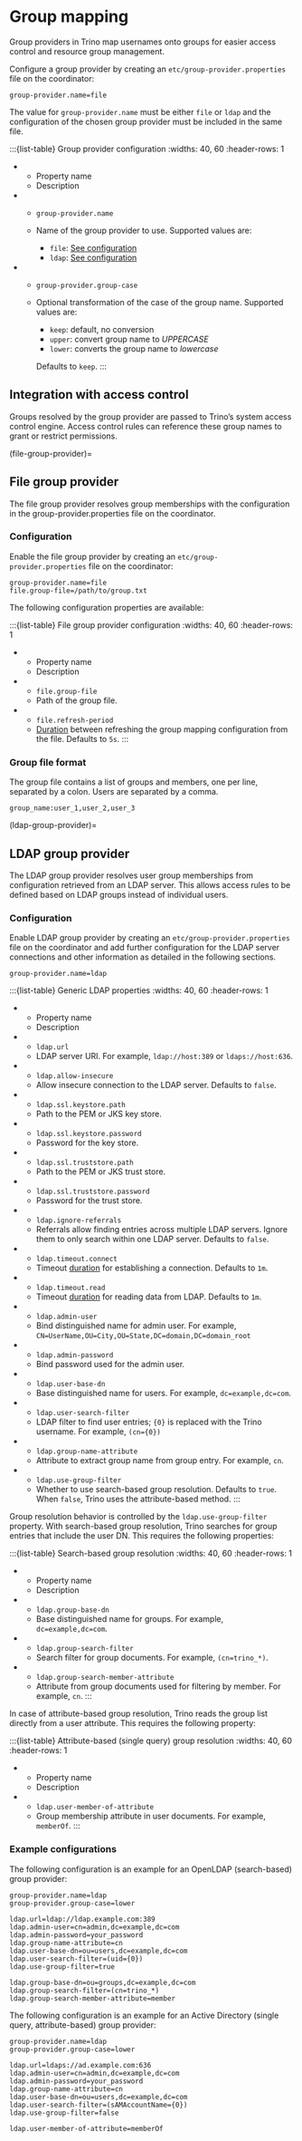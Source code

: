 # Group mapping

Group providers in Trino map usernames onto groups for easier access control
and resource group management.

Configure a group provider by creating an `etc/group-provider.properties` file
on the coordinator:

```properties
group-provider.name=file
```
The value for `group-provider.name` must be either `file` or `ldap` and the
configuration of the chosen group provider must be included in the same file.

:::{list-table} Group provider configuration
:widths: 40, 60
:header-rows: 1

* - Property name
  - Description

* - `group-provider.name`
  - Name of the group provider to use.
    Supported values are:

      * `file`: [See configuration](file-group-provider)
      * `ldap`: [See configuration](ldap-group-provider)
* - `group-provider.group-case`
  - Optional transformation of the case of the group name.
    Supported values are:

    * `keep`: default, no conversion
    * `upper`: convert group name to _UPPERCASE_
    * `lower`: converts the group name to _lowercase_

    Defaults to `keep`.
:::

## Integration with access control

Groups resolved by the group provider are passed to Trino’s system access
control engine. Access control rules can reference these group names to grant
or restrict permissions.

(file-group-provider)=
## File group provider

The file group provider resolves group memberships with the configuration in
the group-provider.properties file on the coordinator.

### Configuration

Enable the file group provider by creating an `etc/group-provider.properties`
file on the coordinator:

```properties
group-provider.name=file
file.group-file=/path/to/group.txt
```

The following configuration properties are available:

:::{list-table} File group provider configuration
:widths: 40, 60
:header-rows: 1

* - Property name
  - Description
* - `file.group-file`
  - Path of the group file.
* - `file.refresh-period`
  - [Duration](prop-type-duration) between refreshing the group mapping
    configuration from the file. Defaults to `5s`.
:::

### Group file format

The group file contains a list of groups and members, one per line,
separated by a colon. Users are separated by a comma.

```text
group_name:user_1,user_2,user_3
```

(ldap-group-provider)=
## LDAP group provider

The LDAP group provider resolves user group memberships from configuration
retrieved from an LDAP server. This allows access rules to be defined based on
LDAP groups instead of individual users.

### Configuration

Enable LDAP group provider by creating an `etc/group-provider.properties` file
on the coordinator and add further configuration for the LDAP server
connections and other information as detailed in the following sections.

```properties
group-provider.name=ldap
```

:::{list-table} Generic LDAP properties
:widths: 40, 60
:header-rows: 1
* - Property name
  - Description
* - `ldap.url`
  - LDAP server URI.  For example, `ldap://host:389` or `ldaps://host:636`.
* - `ldap.allow-insecure`
  - Allow insecure connection to the LDAP server. Defaults to `false`.
* - `ldap.ssl.keystore.path`
  - Path to the PEM or JKS key store.
* - `ldap.ssl.keystore.password`
  - Password for the key store.
* - `ldap.ssl.truststore.path`
  - Path to the PEM or JKS trust store.
* - `ldap.ssl.truststore.password`
  - Password for the trust store.
* - `ldap.ignore-referrals`
  - Referrals allow finding entries across multiple LDAP servers. Ignore them
    to only search within one LDAP server. Defaults to `false`.
* - `ldap.timeout.connect`
  - Timeout [duration](prop-type-duration) for establishing a connection.
    Defaults to `1m`.
* - `ldap.timeout.read`
  - Timeout [duration](prop-type-duration) for reading data from LDAP.
    Defaults to `1m`.
* - `ldap.admin-user`
  - Bind distinguished name for admin user. For example,
    `CN=UserName,OU=City,OU=State,DC=domain,DC=domain_root`
* - `ldap.admin-password`
  - Bind password used for the admin user.
* - `ldap.user-base-dn`
  - Base distinguished name for users. For example, `dc=example,dc=com`.
* - `ldap.user-search-filter`
  - LDAP filter to find user entries; `{0}` is replaced with the Trino username.
    For example, `(cn={0})`
* - `ldap.group-name-attribute`
  - Attribute to extract group name from group entry. For example, `cn`.
* - `ldap.use-group-filter`
  - Whether to use search-based group resolution. Defaults to `true`.
    When `false`, Trino uses the attribute-based method.
:::

Group resolution behavior is controlled by the `ldap.use-group-filter` property.
With search-based group resolution, Trino searches for group entries that
include the user DN. This requires the following properties:

:::{list-table} Search-based group resolution
:widths: 40, 60
:header-rows: 1
* - Property name
  - Description
* - `ldap.group-base-dn`
  - Base distinguished name for groups. For example, `dc=example,dc=com`.
* - `ldap.group-search-filter`
  - Search filter for group documents. For example, `(cn=trino_*)`.
* - `ldap.group-search-member-attribute`
  - Attribute from group documents used for filtering by member. For example,
    `cn`.
:::

In case of attribute-based group resolution, Trino reads the group list
directly from a user attribute. This requires the following property:

:::{list-table} Attribute-based (single query) group resolution
:widths: 40, 60
:header-rows: 1

* - Property name
  - Description
* - `ldap.user-member-of-attribute`
  - Group membership attribute in user documents. For example, `memberOf`.
:::

### Example configurations

The following configuration is an example for an OpenLDAP (search-based)
group provider:

```properties
group-provider.name=ldap
group-provider.group-case=lower

ldap.url=ldap://ldap.example.com:389
ldap.admin-user=cn=admin,dc=example,dc=com
ldap.admin-password=your_password
ldap.group-name-attribute=cn
ldap.user-base-dn=ou=users,dc=example,dc=com
ldap.user-search-filter=(uid={0})
ldap.use-group-filter=true

ldap.group-base-dn=ou=groups,dc=example,dc=com
ldap.group-search-filter=(cn=trino_*)
ldap.group-search-member-attribute=member
```

The following configuration is an example for an Active Directory
(single query, attribute-based) group provider:

```properties
group-provider.name=ldap
group-provider.group-case=lower

ldap.url=ldaps://ad.example.com:636
ldap.admin-user=cn=admin,dc=example,dc=com
ldap.admin-password=your_password
ldap.group-name-attribute=cn
ldap.user-base-dn=ou=users,dc=example,dc=com
ldap.user-search-filter=(sAMAccountName={0})
ldap.use-group-filter=false

ldap.user-member-of-attribute=memberOf
```
